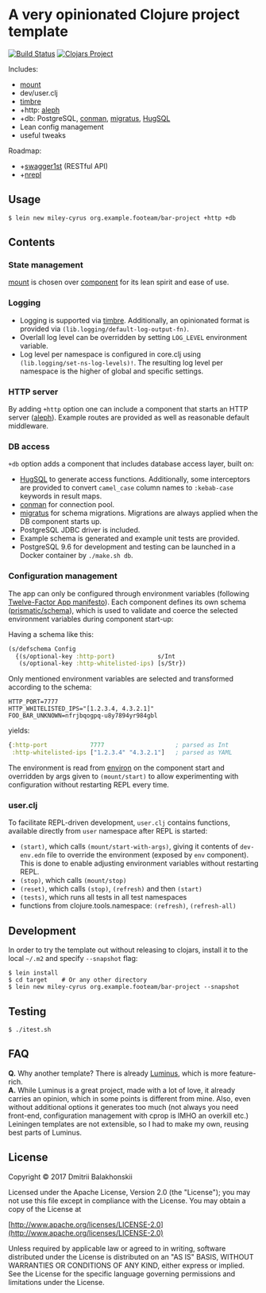 # A very opinionated Clojure project template

[![Build Status](https://travis-ci.org/dryewo/miley-cyrus.svg?branch=master)](https://travis-ci.org/dryewo/miley-cyrus)
[![Clojars Project](https://img.shields.io/clojars/v/miley-cyrus/lein-template.svg)](https://clojars.org/miley-cyrus/lein-template)

Includes:

* [mount](https://github.com/tolitius/mount)
* dev/user.clj
* [timbre](https://github.com/ptaoussanis/timbre)
* +http: [aleph](https://github.com/ztellman/aleph)
* +db: PostgreSQL, [conman](https://github.com/luminus-framework/conman), [migratus](https://github.com/yogthos/migratus), [HugSQL](https://www.hugsql.org/)
* Lean config management
* useful tweaks

Roadmap:

* +[swagger1st](https://github.com/zalando-stups/swagger1st) (RESTful API)
* +[nrepl](https://github.com/clojure/tools.nrepl)

## Usage

```
$ lein new miley-cyrus org.example.footeam/bar-project +http +db
```

## Contents

### State management

[mount](https://github.com/tolitius/mount) is chosen over [component](https://github.com/stuartsierra/component)
for its lean spirit and ease of use.

### Logging

* Logging is supported via [timbre](https://github.com/ptaoussanis/timbre). Additionally, an opinionated format is provided
via `(lib.logging/default-log-output-fn)`.
* Overlall log level can be overridden by setting `LOG_LEVEL` environment variable.
* Log level per namespace is configured in core.clj using `(lib.logging/set-ns-log-levels)!`. The resulting log level 
per namespace is the higher of global and specific settings.

### HTTP server

By adding `+http` option one can include a component that starts an HTTP server ([aleph](https://github.com/ztellman/aleph)).
Example routes are provided as well as reasonable default middleware.

### DB access

`+db` option adds a component that includes database access layer, built on:

* [HugSQL](https://www.hugsql.org/) to generate access functions. Additionally, some interceptors are provided
  to convert `camel_case` column names to `:kebab-case` keywords in result maps.
* [conman](https://github.com/luminus-framework/conman) for connection pool.
* [migratus](https://github.com/yogthos/migratus) for schema migrations.
  Migrations are always applied when the DB component starts up.
* PostgreSQL JDBC driver is included.
* Example schema is generated and example unit tests are provided.
* PostgreSQL 9.6 for development and testing can be launched in a Docker container by `./make.sh db`.

### Configuration management

The app can only be configured through environment variables
(following [Twelve-Factor App manifesto](https://12factor.net/config)).
Each component defines its own schema ([prismatic/schema](https://github.com/plumatic/schema)), which is used to 
validate and coerce the selected environment variables during component start-up:

Having a schema like this:
```clj
(s/defschema Config
  {(s/optional-key :http-port)            s/Int
   (s/optional-key :http-whitelisted-ips) [s/Str})
```

Only mentioned environment variables are selected and transformed according to the schema:

```
HTTP_PORT=7777
HTTP_WHITELISTED_IPS="[1.2.3.4, 4.3.2.1]"
FOO_BAR_UNKNOWN=nfrjbqogpq-u8y7894yr984gbl
```

yields:

```clj
{:http-port            7777                    ; parsed as Int
 :http-whitelisted-ips ["1.2.3.4" "4.3.2.1"]   ; parsed as YAML
```

The environment is read from [environ](https://github.com/weavejester/environ) on the component start and overridden by args given to `(mount/start)`
to allow experimenting with configuration without restarting REPL every time.

### user.clj

To facilitate REPL-driven development, `user.clj` contains functions, available directly from `user` namespace after REPL is started:

* `(start)`, which calls `(mount/start-with-args)`, giving it contents of `dev-env.edn` file to override the environment (exposed by `env` component).
  This is done to enable adjusting environment variables without restarting REPL.
* `(stop)`, which calls `(mount/stop)`
* `(reset)`, which calls `(stop)`, `(refresh)` and then `(start)`
* `(tests)`, which runs all tests in all test namespaces
* functions from clojure.tools.namespace: `(refresh)`, `(refresh-all)`

## Development

In order to try the template out without releasing to clojars, install it to the local `~/.m2` and specify `--snapshot` flag:

```
$ lein install
$ cd target    # Or any other directory
$ lein new miley-cyrus org.example.footeam/bar-project --snapshot
```

## Testing

```
$ ./itest.sh
```

## FAQ

**Q.** Why another template? There is already [Luminus](https://github.com/luminus-framework/luminus-template), which is more feature-rich.  
**A.** While Luminus is a great project, made with a lot of love, it already carries an opinion, which in some points is 
 different from mine. Also, even without additional options it generates too much (not always you need front-end, configuration management with cprop is IMHO an overkill etc.)
 Leiningen templates are not extensible, so I had to make my own, reusing best parts of Luminus.

## License

Copyright © 2017 Dmitrii Balakhonskii

Licensed under the Apache License, Version 2.0 (the "License");
you may not use this file except in compliance with the License.
You may obtain a copy of the License at

   [http://www.apache.org/licenses/LICENSE-2.0](http://www.apache.org/licenses/LICENSE-2.0)

Unless required by applicable law or agreed to in writing, software
distributed under the License is distributed on an "AS IS" BASIS,
WITHOUT WARRANTIES OR CONDITIONS OF ANY KIND, either express or implied.
See the License for the specific language governing permissions and
limitations under the License.
